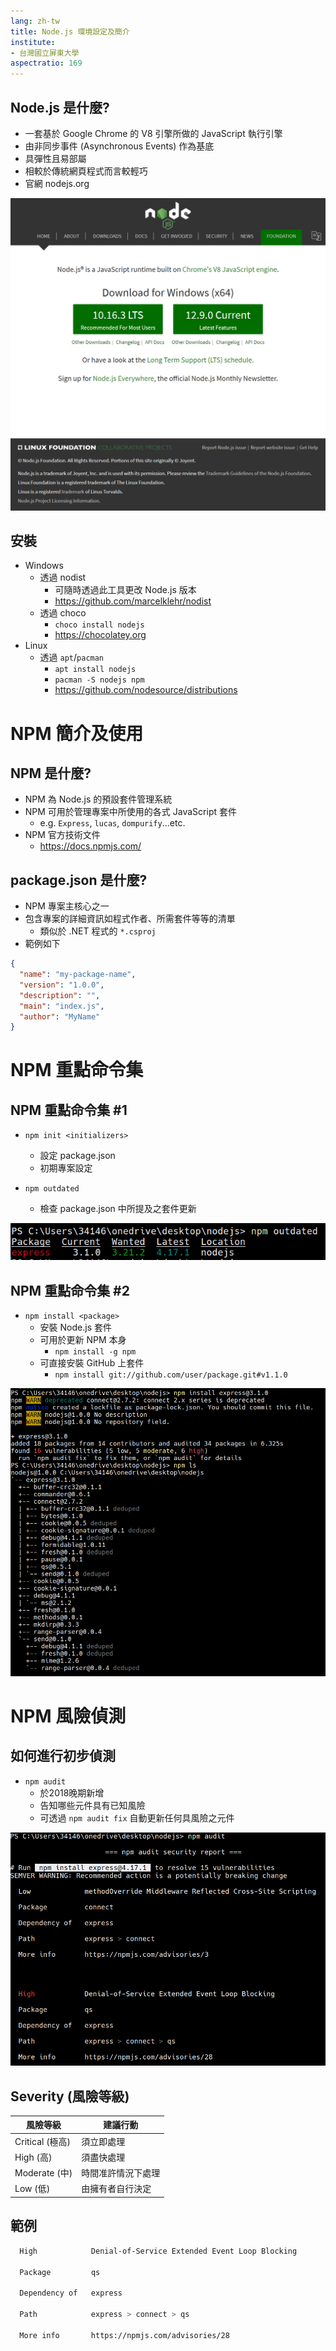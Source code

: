```yaml
---
lang: zh-tw
title: Node.js 環境設定及簡介
institute:
- 台灣國立屏東大學
aspectratio: 169
---
```


## Node.js 是什麼?

- 一套基於 Google Chrome 的 V8 引擎所做的 JavaScript 執行引擎
- 由非同步事件 (Asynchronous Events) 作為基底
- 具彈性且易部屬
- 相較於傳統網頁程式而言較輕巧
- 官網 nodejs.org

![](img/ch1-nodejs-site.png)

## 安裝

- Windows
  - 透過 nodist
    - 可隨時透過此工具更改 Node.js 版本
    - https://github.com/marcelklehr/nodist
  - 透過 choco
    - `choco install nodejs`
    - https://chocolatey.org
- Linux
  - 透過 `apt`/`pacman`
    - `apt install nodejs`
    - `pacman -S nodejs npm`
    - https://github.com/nodesource/distributions

# NPM 簡介及使用

## NPM 是什麼?

- NPM 為 Node.js 的預設套件管理系統
- NPM 可用於管理專案中所使用的各式 JavaScript 套件
  - e.g. `Express`, `lucas`, `dompurify`…etc.
- NPM 官方技術文件
  - https://docs.npmjs.com/

## package.json 是什麼?

- NPM 專案主核心之一
- 包含專案的詳細資訊如程式作者、所需套件等等的清單
  - 類似於 .NET 程式的 `*.csproj`
- 範例如下
```json
{
  "name": "my-package-name",
  "version": "1.0.0",
  "description": "",
  "main": "index.js",
  "author": "MyName"
}
```

# NPM 重點命令集

## NPM 重點命令集 #1

- `npm init <initializers>`
  - 設定 package.json
  - 初期專案設定

- `npm outdated`
  - 檢查 package.json 中所提及之套件更新

![](img/ch1-npm-outdated.png)

## NPM 重點命令集 #2

- `npm install <package>`
  - 安裝 Node.js 套件
  - 可用於更新 NPM 本身
    - `npm install -g npm`
  - 可直接安裝 GitHub 上套件
    - `npm install git://github.com/user/package.git#v1.1.0`

![](img/ch1-npm-install.png)

# NPM 風險偵測

## 如何進行初步偵測

- `npm audit`
  - 於2018晚期新增
  - 告知哪些元件具有已知風險
  - 可透過 `npm audit fix` 自動更新任何具風險之元件
 
![](img/ch1-npm-audit.png)

## Severity (風險等級)

| 風險等級        | 建議行動           |
| --------------- | ------------------ |
| Critical (極高) | 須立即處理         |
| High (高)       | 須盡快處理         |
| Moderate (中)   | 時間准許情況下處理 |
| Low (低)        | 由擁有者自行決定   |

## 範例

```sh
  High            Denial-of-Service Extended Event Loop Blocking

  Package         qs

  Dependency of   express

  Path            express > connect > qs

  More info       https://npmjs.com/advisories/28
```